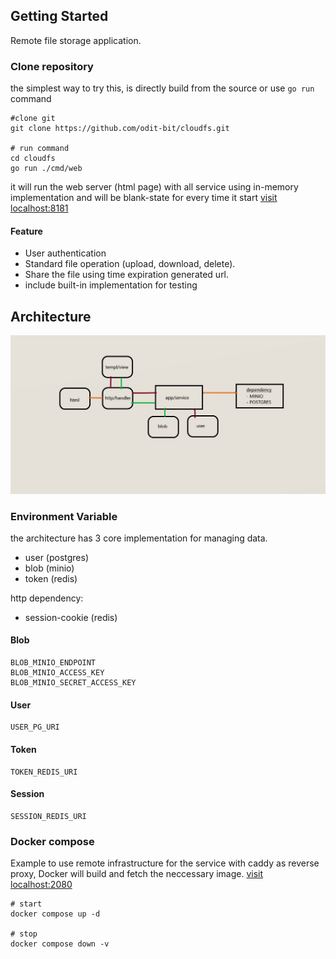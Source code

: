  ## Getting Started
 Remote file storage application.
 
### Clone repository
the simplest way to try this, is directly build from the source or use `go run` command

```shell
#clone git
git clone https://github.com/odit-bit/cloudfs.git

# run command
cd cloudfs
go run ./cmd/web 
```
it will run the web server (html page) with all service using in-memory implementation and will be blank-state for every time it start [visit localhost:8181 ](http://localhost:8181) 

#### Feature
- User authentication
- Standard file operation (upload, download, delete).
- Share the file using time expiration generated url.
- include built-in implementation for testing

## Architecture
<img title="a title" alt="Alt text" src="cloudfs-simple-diagram.jpg">


### Environment Variable
the architecture has 3 core implementation for managing data.
- user (postgres)
- blob (minio)
- token (redis)  

http dependency:
- session-cookie (redis)

#### Blob
```shell
BLOB_MINIO_ENDPOINT
BLOB_MINIO_ACCESS_KEY
BLOB_MINIO_SECRET_ACCESS_KEY
```
#### User
```shell
USER_PG_URI
```

#### Token
```shell
TOKEN_REDIS_URI
```

#### Session
```shell
SESSION_REDIS_URI
```

### Docker compose
Example to use remote infrastructure for the service with caddy as reverse proxy, Docker will build and fetch the neccessary image. [visit localhost:2080 ](http://localhost:2080) 
```shell
# start
docker compose up -d

# stop
docker compose down -v
```

